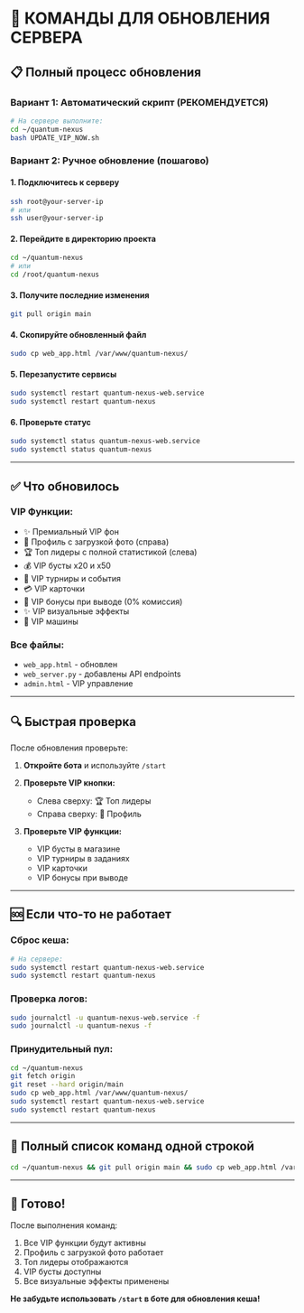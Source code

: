 # 🚀 КОМАНДЫ ДЛЯ ОБНОВЛЕНИЯ СЕРВЕРА

## 📋 Полный процесс обновления

### Вариант 1: Автоматический скрипт (РЕКОМЕНДУЕТСЯ)

```bash
# На сервере выполните:
cd ~/quantum-nexus
bash UPDATE_VIP_NOW.sh
```

### Вариант 2: Ручное обновление (пошагово)

#### 1. Подключитесь к серверу
```bash
ssh root@your-server-ip
# или
ssh user@your-server-ip
```

#### 2. Перейдите в директорию проекта
```bash
cd ~/quantum-nexus
# или
cd /root/quantum-nexus
```

#### 3. Получите последние изменения
```bash
git pull origin main
```

#### 4. Скопируйте обновленный файл
```bash
sudo cp web_app.html /var/www/quantum-nexus/
```

#### 5. Перезапустите сервисы
```bash
sudo systemctl restart quantum-nexus-web.service
sudo systemctl restart quantum-nexus
```

#### 6. Проверьте статус
```bash
sudo systemctl status quantum-nexus-web.service
sudo systemctl status quantum-nexus
```

---

## ✅ Что обновилось

### VIP Функции:
- ✨ Премиальный VIP фон
- 👤 Профиль с загрузкой фото (справа)
- 🏆 Топ лидеры с полной статистикой (слева)
- 💰 VIP бусты x20 и x50
- 🎉 VIP турниры и события
- 💳 VIP карточки
- 💸 VIP бонусы при выводе (0% комиссия)
- ✨ VIP визуальные эффекты
- 🤖 VIP машины

### Все файлы:
- `web_app.html` - обновлен
- `web_server.py` - добавлены API endpoints
- `admin.html` - VIP управление

---

## 🔍 Быстрая проверка

После обновления проверьте:

1. **Откройте бота** и используйте `/start`
2. **Проверьте VIP кнопки:**
   - Слева сверху: 🏆 Топ лидеры
   - Справа сверху: 👤 Профиль

3. **Проверьте VIP функции:**
   - VIP бусты в магазине
   - VIP турниры в заданиях
   - VIP карточки
   - VIP бонусы при выводе

---

## 🆘 Если что-то не работает

### Сброс кеша:
```bash
# На сервере:
sudo systemctl restart quantum-nexus-web.service
sudo systemctl restart quantum-nexus
```

### Проверка логов:
```bash
sudo journalctl -u quantum-nexus-web.service -f
sudo journalctl -u quantum-nexus -f
```

### Принудительный пул:
```bash
cd ~/quantum-nexus
git fetch origin
git reset --hard origin/main
sudo cp web_app.html /var/www/quantum-nexus/
sudo systemctl restart quantum-nexus-web.service
sudo systemctl restart quantum-nexus
```

---

## 📝 Полный список команд одной строкой

```bash
cd ~/quantum-nexus && git pull origin main && sudo cp web_app.html /var/www/quantum-nexus/ && sudo systemctl restart quantum-nexus-web.service && sudo systemctl restart quantum-nexus && echo "✅ Обновление завершено!"
```

---

## 🎉 Готово!

После выполнения команд:
1. Все VIP функции будут активны
2. Профиль с загрузкой фото работает
3. Топ лидеры отображаются
4. VIP бусты доступны
5. Все визуальные эффекты применены

**Не забудьте использовать `/start` в боте для обновления кеша!**





